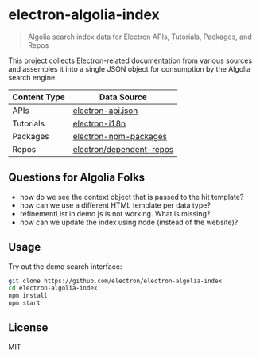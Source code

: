 # electron-algolia-index

> Algolia search index data for Electron APIs, Tutorials, Packages, and Repos

This project collects Electron-related documentation from various sources
and assembles it into a single JSON object for consumption by the Algolia
search engine.

Content Type | Data Source
------------ | -----------
APIs | [electron-api.json](https://electronjs.org/blog/api-docs-json-schema)
Tutorials | [electron-i18n](https://github.com/electron/i18n#usage)
Packages | [electron-npm-packages](https://ghub.io/electron-npm-packages)
Repos | [electron/dependent-repos](https://github.com/electron/dependent-repos)

## Questions for Algolia Folks

- how do we see the context object that is passed to the hit template?
- how can we use a different HTML template per data type?
- refinementList in demo.js is not working. What is missing?
- how can we update the index using node (instead of the website)?

## Usage

Try out the demo search interface:

```sh
git clone https://github.com/electron/electron-algolia-index
cd electron-algolia-index
npm install
npm start
```

## License

MIT
